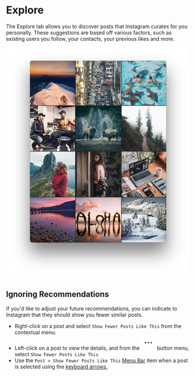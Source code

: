 # Explore

The Explore tab allows you to discover posts that Instagram curates for you personally. These suggestions are based off various factors, such as existing users you follow, your contacts, your previous likes and more.

![](../.gitbook/assets/explore.png)

## Ignoring Recommendations

If you'd like to adjust your future recommendations, you can indicate to Instagram that they should show you fewer similar posts.

* Right-click on a post and select `Show Fewer Posts Like This` from the contextual menu.
* Left-click on a post to view the details, and from the ![](../.gitbook/assets/actions-menu.png) button menu, select `Show Fewer Posts Like This`
* Use the `Post > Show Fewer Posts Like This` [Menu Bar](../misc/glossary.md#menu-bar) item when a post is selected using the [keyboard arrows.](../misc/keyboard-shortcuts.md)

